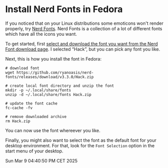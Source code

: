 Install Nerd Fonts in Fedora
============================

If you noticed that on your Linux distributions some emoticons won't render properly, try [Nerd Fonts](https://nerdfonts.com).
Nerd Fonts is a collection of a lot of different fonts which have all the icons you want.

To get started, first [select and download the font you want from the Nerd Font download page](https://www.nerdfonts.com/font-downloads).
I selected “Hack”, but you can pick any font you like.

Next, this is how you install the font in Fedora:

```sh=
# download font
wget https://github.com/ryanoasis/nerd-fonts/releases/download/v3.3.0/Hack.zip

# create local font directory and unzip the font
mkdir -p ~/.local/share/fonts
unzip -d ~/.local/share/fonts Hack.zip

# update the font cache
fc-cache -fv

# remove downloaded archive
rm Hack.zip
```

You can now use the font whereever you like.

Finally, you might also want to select the font as the default font for your desktop environment.
For that, look for the `Font Selection` option in the start menu of your desktop.

<time>
Sun Mar  9 04:40:50 PM CET 2025
</time>

